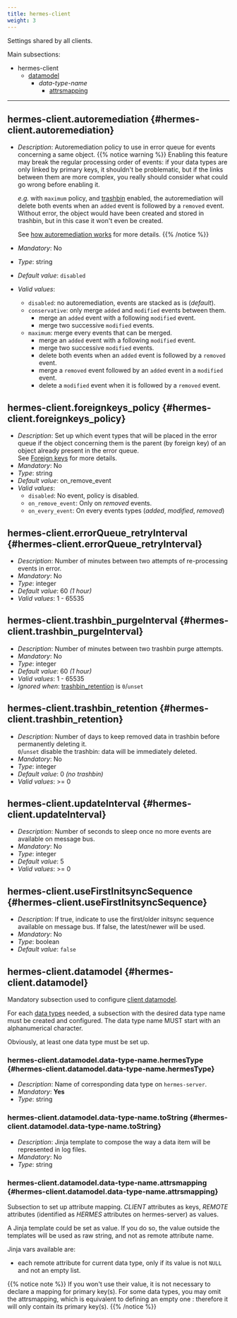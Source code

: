 ```yaml
---
title: hermes-client
weight: 3
---
```


Settings shared by all clients.

Main subsections:

- hermes-client
  - [datamodel](/setup/configuration/hermes-client/#hermes-client.datamodel)
    - *data-type-name*
      - [attrsmapping](/setup/configuration/hermes-client/#hermes-client.datamodel.data-type-name.attrsmapping)

---

## hermes-client.autoremediation {#hermes-client.autoremediation}

- *Description*: Autoremediation policy to use in error queue for events concerning a same object.
  {{% notice warning %}}
  Enabling this feature may break the regular processing order of events: if your data types are only linked by primary keys, it shouldn't be problematic, but if the links between them are more complex, you really should consider what could go wrong before enabling it.  

  *e.g.* with `maximum` policy, and [trashbin](/hermes/key-concepts/#trashbin) enabled, the autoremediation will delete both events when an `added` event is followed by a `removed` event. Without error, the object would have been created and stored in trashbin, but in this case it won't even be created.

  See [how autoremediation works](/hermes/how-it-works/hermes-client/auto-remediation/) for more details.
  {{% /notice %}}
- *Mandatory*: No
- *Type*: string
- *Default value*: `disabled`
- *Valid values*:
  - `disabled`: no autoremediation, events are stacked as is (*default*).
  - `conservative`: only merge `added` and `modified` events between them.
    - merge an `added` event with a following `modified` event.
    - merge two successive `modified` events.
  - `maximum`: merge every events that can be merged.
    - merge an `added` event with a following `modified` event.
    - merge two successive `modified` events.
    - delete both events when an `added` event is followed by a `removed` event.
    - merge a `removed` event followed by an `added` event in a `modified` event.
    - delete a `modified` event when it is followed by a `removed` event.

## hermes-client.foreignkeys_policy {#hermes-client.foreignkeys_policy}

- *Description*: Set up which event types that will be placed in the error queue if the
    object concerning them is the parent (by foreign key) of an object already present
    in the error queue.  
    See [Foreign keys](/hermes/how-it-works/hermes-client/foreign-keys/) for more details.
- *Mandatory*: No
- *Type*: string
- *Default value*: on_remove_event
- *Valid values*:
  - `disabled`: No event, policy is disabled.
  - `on_remove_event`: Only on *removed* events.
  - `on_every_event`: On every events types (*added*, *modified*, *removed*)

## hermes-client.errorQueue_retryInterval {#hermes-client.errorQueue_retryInterval}

- *Description*: Number of minutes between two attempts of re-processing events in error.
- *Mandatory*: No
- *Type*: integer
- *Default value*: 60 *(1 hour)*
- *Valid values*: 1 - 65535

## hermes-client.trashbin_purgeInterval {#hermes-client.trashbin_purgeInterval}

- *Description*: Number of minutes between two trashbin purge attempts.
- *Mandatory*: No
- *Type*: integer
- *Default value*: 60 *(1 hour)*
- *Valid values*: 1 - 65535
- *Ignored when*: [trashbin_retention](/setup/configuration/hermes-client/#hermes-client.trashbin_retention) is `0`/`unset`

## hermes-client.trashbin_retention {#hermes-client.trashbin_retention}

- *Description*: Number of days to keep removed data in trashbin before permanently deleting it.  
  `0`/`unset` disable the trashbin: data will be immediately deleted.
- *Mandatory*: No
- *Type*: integer
- *Default value*: 0 *(no trashbin)*
- *Valid values*: >= 0

## hermes-client.updateInterval {#hermes-client.updateInterval}

- *Description*: Number of seconds to sleep once no more events are available on message bus.
- *Mandatory*: No
- *Type*: integer
- *Default value*: 5
- *Valid values*: >= 0

## hermes-client.useFirstInitsyncSequence {#hermes-client.useFirstInitsyncSequence}

- *Description*: If true, indicate to use the first/older initsync sequence available on message bus. If false, the latest/newer will be used.
- *Mandatory*: No
- *Type*: boolean
- *Default value*: `false`

## hermes-client.datamodel {#hermes-client.datamodel}

Mandatory subsection used to configure [client datamodel](/hermes/key-concepts/#client-datamodel).

For each [data types](/hermes/key-concepts/#data-type) needed, a subsection with the desired data type name must be created and configured. The data type name MUST start with an alphanumerical character.

Obviously, at least one data type must be set up.

### hermes-client.datamodel.data-type-name.hermesType {#hermes-client.datamodel.data-type-name.hermesType}

- *Description*: Name of corresponding data type on `hermes-server`.
- *Mandatory*: **Yes**
- *Type*: string

### hermes-client.datamodel.data-type-name.toString {#hermes-client.datamodel.data-type-name.toString}

- *Description*: Jinja template to compose the way a data item will be represented in log files.
- *Mandatory*: No
- *Type*: string

### hermes-client.datamodel.data-type-name.attrsmapping {#hermes-client.datamodel.data-type-name.attrsmapping}

Subsection to set up attribute mapping. *CLIENT* attributes as keys, *REMOTE* attributes (identified as *HERMES* attributes on hermes-server) as values.

A Jinja template could be set as value. If you do so, the value outside the templates will be used as raw string, and not as remote attribute name.

Jinja vars available are:

- each remote attribute for current data type, only if its value is not `NULL` and not an empty list.

{{% notice note %}}
If you won't use their value, it is not necessary to declare a mapping for primary key(s). For some data types, you may omit the attrsmapping, which is equivalent to defining an empty one : therefore it will only contain its primary key(s).
{{% /notice %}}
